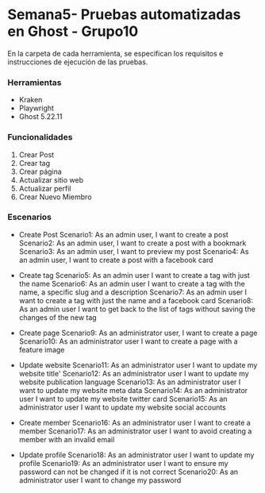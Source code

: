# Semana5- Pruebas automatizadas en Ghost - Grupo10
En la carpeta de cada herramienta, se especifican los requisitos e instrucciones de ejecución de las pruebas.

### Herramientas
- Kraken
- Playwright
- Ghost 5.22.11

### Funcionalidades
1. Crear Post
2. Crear tag
3. Crear página
4. Actualizar sitio web
5. Actualizar perfil
6. Crear Nuevo Miembro

### Escenarios
- Create Post
Scenario1: As an admin user, I want to create a post
Scenario2: As an admin user, I want to create a post with a bookmark
Scenario3: As an admin user, I want to preview my post
Scenario4: As an admin user, I want to create a post with a facebook card

- Create tag
Scenario5: As an admin user I want to create a tag with just the name
Scenario6: As an admin user I want to create a tag with the name, a specific slug and a description
Scenario7: As an admin user I want to create a tag with just the name and a facebook card
Scenario8: As an admin user I want to get back to the list of tags without saving the changes of the new tag

- Create page
Scenario9: As an administrator user, I want to create a page
Scenario10: As an administrator user I want to create a page with a feature image

- Update website
Scenario11: As an administrator user I want to update my website title'
Scenario12: As an administrator user I want to update my website publication language
Scenario13: As an administrator user I want to update my website meta data
Scenario14: As an administrator user I want to update my website twitter card
Scenario15: As an administrator user I want to update my website social accounts

- Create member
Scenario16: As an administrator user I want to create a member
Scenario17: As an administrator user I want to avoid creating a member with an invalid email

- Update profile
Scenario18: As an administrator user I want to update my profile
Scenario19: As an administrator user I want to ensure my password can not be changed if it is not correct
Scenario20: As an administrator user I want to change my password
